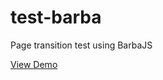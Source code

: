 # test-barba

Page transition test using BarbaJS

[View Demo](https://kccnma.github.io/test-barba/)
